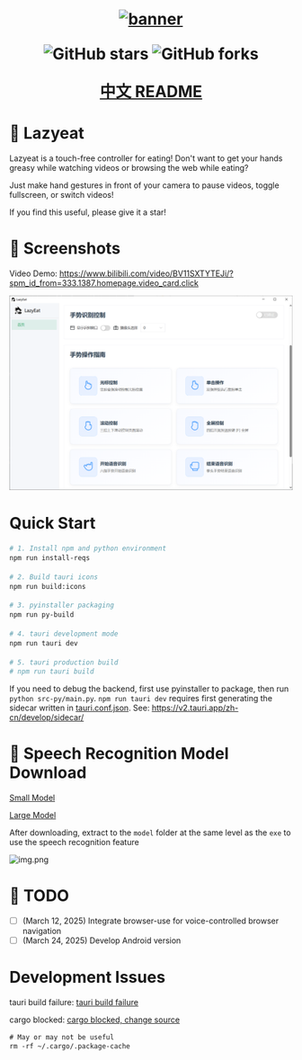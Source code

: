 <h1 align="center">
  <a href="https://github.com/maplelost/lazy-eat/releases">
    <img src="https://github.com/maplelost/lazy-eat/blob/master/public/lazyeat.png?raw=true" width="150" height="150" alt="banner" /><br>
  </a>
<div align="center">

![GitHub stars](https://img.shields.io/github/stars/maplelost/lazyeat)
![GitHub forks](https://img.shields.io/github/forks/maplelost/lazyeat?style=flat)

[中文 README](README.md)

</div>
</h1>

# 🍕 Lazyeat

Lazyeat is a touch-free controller for eating! Don't want to get your hands greasy while watching videos or browsing the web while eating?

Just make hand gestures in front of your camera to pause videos, toggle fullscreen, or switch videos!

If you find this useful, please give it a star!

# 🌠 Screenshots

Video Demo: https://www.bilibili.com/video/BV11SXTYTEJi/?spm_id_from=333.1387.homepage.video_card.click

![img.png](.readme/img.png)

# Quick Start

```bash
# 1. Install npm and python environment
npm run install-reqs

# 2. Build tauri icons
npm run build:icons

# 3. pyinstaller packaging
npm run py-build

# 4. tauri development mode
npm run tauri dev

# 5. tauri production build
# npm run tauri build
```

If you need to debug the backend, first use pyinstaller to package, then run `python src-py/main.py`.
`npm run tauri dev` requires first generating the sidecar written in [tauri.conf.json](src-tauri/tauri.conf.json).
See: https://v2.tauri.app/zh-cn/develop/sidecar/

# 📢 Speech Recognition Model Download

[Small Model](https://alphacephei.com/vosk/models/vosk-model-small-cn-0.22.zip)

[Large Model](https://alphacephei.com/vosk/models/vosk-model-cn-0.22.zip)

After downloading, extract to the `model` folder at the same level as the `exe` to use the speech recognition feature

![img.png](.readme/img_model_example.png)

# 📝 TODO

- [ ] (March 12, 2025) Integrate browser-use for voice-controlled browser navigation
- [ ] (March 24, 2025) Develop Android version

# Development Issues

tauri build failure: [tauri build failure](https://github.com/tauri-apps/tauri/issues/7338)

cargo blocked: [cargo blocked, change source](https://www.chenreal.com/post/599)

```
# May or may not be useful
rm -rf ~/.cargo/.package-cache
```
